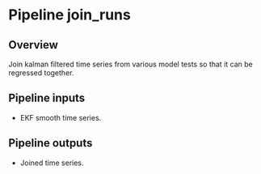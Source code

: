 # Pipeline join_runs

## Overview

Join kalman filtered time series from various model tests so that it can be regressed together.

## Pipeline inputs

* EKF smooth time series.

## Pipeline outputs

* Joined time series.


